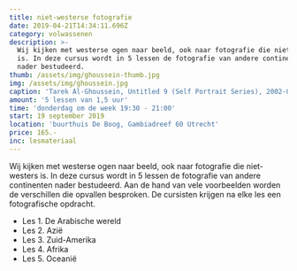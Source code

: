 ```yaml
---
title: niet-westerse fotografie
date: 2019-04-21T14:34:11.696Z
category: volwassenen
description: >-
  Wij kijken met westerse ogen naar beeld, ook naar fotografie die niet-westers
  is. In deze cursus wordt in 5 lessen de fotografie van andere continenten
  nader bestudeerd.
thumb: /assets/img/ghoussein-thumb.jpg
img: /assets/img/ghoussein.jpg
caption: 'Tarek Al-Ghoussein, Untitled 9 (Self Portrait Series), 2002-03'
amount: '5 lessen van 1,5 uur'
time: 'donderdag om de week 19:30 - 21:00'
start: 19 september 2019
location: 'buurthuis De Boog, Gambiadreef 60 Utrecht'
price: 165.-
inc: lesmateriaal
---
```


Wij kijken met westerse ogen naar beeld, ook naar fotografie die niet-westers is. In deze cursus wordt in 5 lessen de fotografie van andere continenten nader bestudeerd. Aan de hand van vele voorbeelden worden de verschillen die opvallen besproken. De cursisten krijgen na elke les een fotografische opdracht.

- Les 1. De Arabische wereld
- Les 2. Azië
- Les 3. Zuid-Amerika
- Les 4. Afrika
- Les 5. Oceanië
